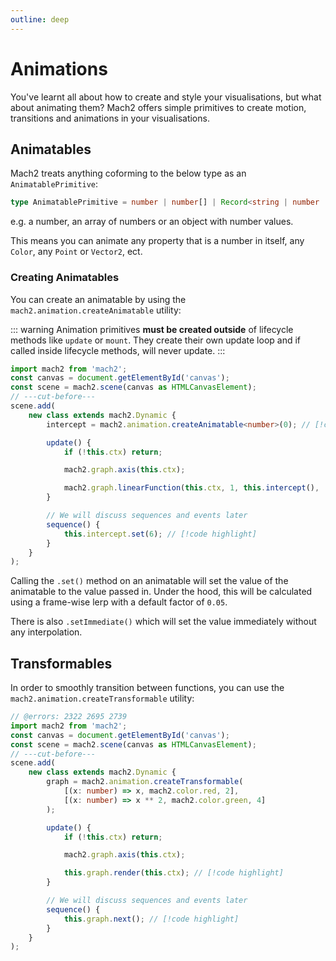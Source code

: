 ```yaml
---
outline: deep
---
```


# Animations

You've learnt all about how to create and style your visualisations, but what about animating them? Mach2 offers simple primitives to create motion, transitions and animations in your visualisations.

## Animatables

Mach2 treats anything coforming to the below type as an `AnimatablePrimitive`:

```ts twoslash
type AnimatablePrimitive = number | number[] | Record<string | number | symbol, number>;
```

e.g. a number, an array of numbers or an object with number values.

This means you can animate any property that is a number in itself, any `Color`, any `Point` or `Vector2`, ect.

### Creating Animatables

You can create an animatable by using the `mach2.animation.createAnimatable` utility:

::: warning
Animation primitives **must be created outside** of lifecycle methods like `update` or `mount`. They create their own update loop and if called inside lifecycle methods, will never update.
:::

```ts twoslash
import mach2 from 'mach2';
const canvas = document.getElementById('canvas');
const scene = mach2.scene(canvas as HTMLCanvasElement);
// ---cut-before---
scene.add(
    new class extends mach2.Dynamic {
        intercept = mach2.animation.createAnimatable<number>(0); // [!code highlight]

        update() {
            if (!this.ctx) return;

            mach2.graph.axis(this.ctx);

            mach2.graph.linearFunction(this.ctx, 1, this.intercept(), 'white', 4);
        }

        // We will discuss sequences and events later
        sequence() {
            this.intercept.set(6); // [!code highlight]
        }
    }
);
```

Calling the `.set()` method on an animatable will set the value of the animatable to the value passed in. Under the hood, this will be calculated using a frame-wise lerp with a default factor of `0.05`.

There is also `.setImmediate()` which will set the value immediately without any interpolation.

## Transformables

In order to smoothly transition between functions, you can use the `mach2.animation.createTransformable` utility:

```ts twoslash {3-6}
// @errors: 2322 2695 2739
import mach2 from 'mach2';
const canvas = document.getElementById('canvas');
const scene = mach2.scene(canvas as HTMLCanvasElement);
// ---cut-before---
scene.add(
    new class extends mach2.Dynamic {
        graph = mach2.animation.createTransformable(
            [(x: number) => x, mach2.color.red, 2],
            [(x: number) => x ** 2, mach2.color.green, 4]
        );

        update() {
            if (!this.ctx) return;

            mach2.graph.axis(this.ctx);

            this.graph.render(this.ctx); // [!code highlight]
        }

        // We will discuss sequences and events later
        sequence() {
            this.graph.next(); // [!code highlight]
        }
    }
);
```
